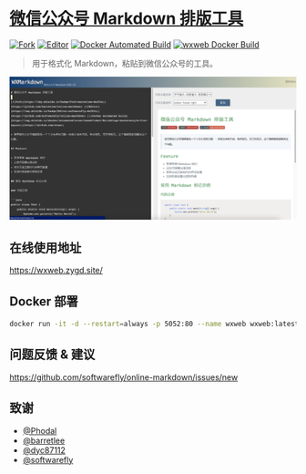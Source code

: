 # [微信公众号 Markdown 排版工具](https://blog.zygd.site/%E5%BE%AE%E4%BF%A1%E5%85%AC%E4%BC%97%E5%8F%B7%20Markdown%20%E6%8E%92%E7%89%88%E5%B7%A5%E5%85%B7.html)

[![Fork](https://img.shields.io/badge/Fork-barretlee-da282a)](https://github.com/barretlee/online-markdown) [![Editor](https://img.shields.io/badge/Editor-softwarefly-da282a)](https://github.com/softwarefly/online-markdown) [![Docker Automated Build](https://img.shields.io/docker/automated/xrsec/wxweb?label=Build&logo=docker&style=flat-square)](https://hub.docker.com/r/xrsec/wxweb) [![wxweb Docker Build](https://github.com/XRSec/wxweb/actions/workflows/wxweb_docker_build.yml/badge.svg)](https://github.com/XRSec/wxweb/actions/workflows/wxweb_docker_build.yml)

>  用于格式化 Markdown，粘贴到微信公众号的工具。

![image-20210904151913895](image-20210904151913895.png)

## 在线使用地址

<https://wxweb.zygd.site/>

## Docker 部署

```bash
docker run -it -d --restart=always -p 5052:80 --name wxweb wxweb:latest
```



## 问题反馈 & 建议

<https://github.com/softwarefly/online-markdown/issues/new>

## 致谢

* [@Phodal](https://github.com/phodal)
* [@barretlee](https://github.com/barretlee)
* [@dyc87112](https://github.com/dyc87112)
* [@softwarefly](https://github.com/softwarefly/online-markdown)
